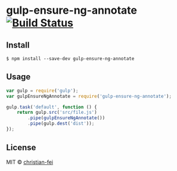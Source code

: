 # gulp-ensure-ng-annotate [![Build Status](https://travis-ci.org/christian-fei/gulp-ensure-ng-annotate.svg?branch=master)](https://travis-ci.org/christian-fei/gulp-ensure-ng-annotate)


## Install

```
$ npm install --save-dev gulp-ensure-ng-annotate
```


## Usage

```js
var gulp = require('gulp');
var gulpEnsureNgAnnotate = require('gulp-ensure-ng-annotate');

gulp.task('default', function () {
	return gulp.src('src/file.js')
		.pipe(gulpEnsureNgAnnotate())
		.pipe(gulp.dest('dist'));
});
```


## License

MIT © [christian-fei](http://christian.fei.ninja)
